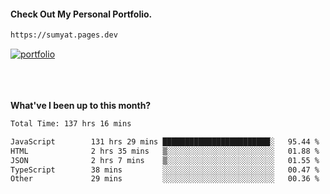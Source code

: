 #### Check Out My Personal Portfolio.
````bash
https://sumyat.pages.dev
````

<a href='https://sumyat.pages.dev/'>
    <img src='https://user-images.githubusercontent.com/108873224/211860821-15c31441-8db7-4fb7-8537-28a0c11e9408.png' alt='portfolio' align='center' />
</a>


<br />
<br />


<br />
<br />

**What've I been up to this month?**

<!--START_SECTION:waka-->

```txt
Total Time: 137 hrs 16 mins

JavaScript        131 hrs 29 mins ████████████████████████░   95.44 %
HTML              2 hrs 35 mins   ▒░░░░░░░░░░░░░░░░░░░░░░░░   01.88 %
JSON              2 hrs 7 mins    ▒░░░░░░░░░░░░░░░░░░░░░░░░   01.55 %
TypeScript        38 mins         ░░░░░░░░░░░░░░░░░░░░░░░░░   00.47 %
Other             29 mins         ░░░░░░░░░░░░░░░░░░░░░░░░░   00.36 %
```

<!--END_SECTION:waka-->




